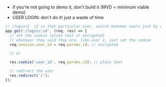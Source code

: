 - if you're not going to demo it, don't build it (MVD = minimum viable demo)
- USER LOGIN: don't do it! just a waste of time

```js
// /login/2  (2 is that particular user, switch between users just by changing the number)
app.get('/login/:id', (req, res) => {
  // set the cookie (plain text or encrypted)
  // whatever they said they are, like user 2, just set the cookie
  req.session.user_id = req.params.id; // encrypted

  // or

  res.cookie('user_id', req.params.id); // plain text

  // redirect the user
  res.redirect('/');
});
```
